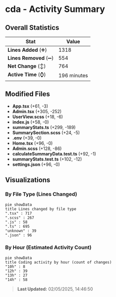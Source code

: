 # cda - Activity Summary 

## Overall Statistics

| Stat                   | Value                                                             |
| ---------------------- | ----------------------------------------------------------------- |
| **Lines Added** (➕)   | 1318                                          |
| **Lines Removed** (➖) | 554                                        |
| **Net Change** (↕)    | 764                |
| **Active Time** (⌚)   | 196 minutes |


## Modified Files
- **App.tsx** (+61, -3)
- **Admin.tsx** (+305, -252)
- **UserView.scss** (+18, -6)
- **index.js** (+58, -0)
- **summaryStats.ts** (+299, -189)
- **SummarySection.scss** (+24, -5)
- **.env** (+39, -0)
- **Home.tsx** (+96, -0)
- **Admin.scss** (+128, -86)
- **calculateSummaryData.test.ts** (+92, -1)
- **summaryStats.test.ts** (+102, -12)
- **settings.json** (+96, -0)

## Visualizations

### By File Type (Lines Changed)

```mermaid
pie showData
title Lines changed by file type
".tsx" : 717
".scss" : 267
".js" : 58
".ts" : 695
"unknown" : 39
".json" : 96
```

### By Hour (Estimated Activity Count)

```mermaid
pie showData
title Coding activity by hour (count of changes)
"10h" : 8
"12h" : 39
"13h" : 27
"14h" : 58
```


> **Last Updated:** 02/05/2025, 14:46:50